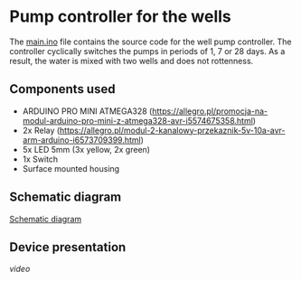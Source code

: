 # Pump controller for the wells

The [main.ino](main.ino) file contains the source code for the well pump controller. The controller cyclically switches the pumps in periods of 1, 7 or 28 days. As a result, the water is mixed with two wells and does not rottenness.

Components used
---------------

* ARDUINO PRO MINI ATMEGA328 (https://allegro.pl/promocja-na-modul-arduino-pro-mini-z-atmega328-avr-i5574675358.html)
* 2x Relay (https://allegro.pl/modul-2-kanalowy-przekaznik-5v-10a-avr-arm-arduino-i6573709399.html)
* 5x LED 5mm (3x yellow, 2x green)
* 1x Switch
* Surface mounted housing

Schematic diagram
-----------------

[Schematic diagram](schema.png)

Device presentation
-------------------

_video_

